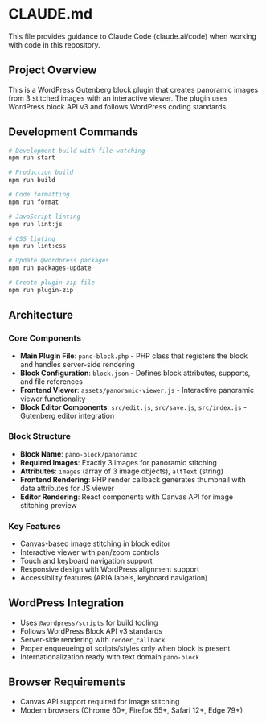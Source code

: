 # CLAUDE.md

This file provides guidance to Claude Code (claude.ai/code) when working with code in this repository.

## Project Overview

This is a WordPress Gutenberg block plugin that creates panoramic images from 3 stitched images with an interactive viewer. The plugin uses WordPress block API v3 and follows WordPress coding standards.

## Development Commands

```bash
# Development build with file watching
npm run start

# Production build 
npm run build

# Code formatting
npm run format

# JavaScript linting
npm run lint:js

# CSS linting  
npm run lint:css

# Update @wordpress packages
npm run packages-update

# Create plugin zip file
npm run plugin-zip
```

## Architecture

### Core Components
- **Main Plugin File**: `pano-block.php` - PHP class that registers the block and handles server-side rendering
- **Block Configuration**: `block.json` - Defines block attributes, supports, and file references
- **Frontend Viewer**: `assets/panoramic-viewer.js` - Interactive panoramic viewer functionality
- **Block Editor Components**: `src/edit.js`, `src/save.js`, `src/index.js` - Gutenberg editor integration

### Block Structure
- **Block Name**: `pano-block/panoramic`
- **Required Images**: Exactly 3 images for panoramic stitching
- **Attributes**: `images` (array of 3 image objects), `altText` (string)
- **Frontend Rendering**: PHP render callback generates thumbnail with data attributes for JS viewer
- **Editor Rendering**: React components with Canvas API for image stitching preview

### Key Features
- Canvas-based image stitching in block editor
- Interactive viewer with pan/zoom controls
- Touch and keyboard navigation support
- Responsive design with WordPress alignment support
- Accessibility features (ARIA labels, keyboard navigation)

## WordPress Integration
- Uses `@wordpress/scripts` for build tooling
- Follows WordPress Block API v3 standards
- Server-side rendering with `render_callback`
- Proper enqueueing of scripts/styles only when block is present
- Internationalization ready with text domain `pano-block`

## Browser Requirements
- Canvas API support required for image stitching
- Modern browsers (Chrome 60+, Firefox 55+, Safari 12+, Edge 79+)